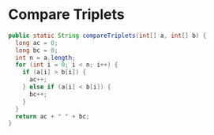 Compare Triplets
================

```java
public static String compareTriplets(int[] a, int[] b) {
  long ac = 0;
  long bc = 0;
  int n = a.length;
  for (int i = 0; i < n; i++) {
    if (a[i] > b[i]) {
      ac++;
    } else if (a[i] < b[i]) {
      bc++;
    }
  }
  return ac + " " + bc;
}
```
